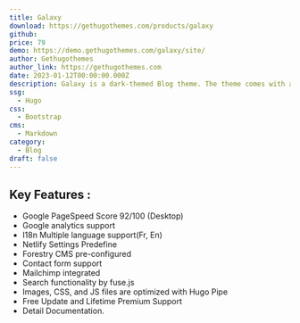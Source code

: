 ```yaml
---
title: Galaxy
download: https://gethugothemes.com/products/galaxy
github: 
price: 79
demo: https://demo.gethugothemes.com/galaxy/site/
author: Gethugothemes
author_link: https://gethugothemes.com
date: 2023-01-12T00:00:00.000Z
description: Galaxy is a dark-themed Blog theme. The theme comes with a lot of unique functionalities
ssg:
  - Hugo
css:
  - Bootstrap
cms:
  - Markdown
category:
  - Blog
draft: false
---
```


## Key Features :

- Google PageSpeed Score 92/100 (Desktop)
- Google analytics support
- I18n Multiple language support(Fr, En)
- Netlify Settings Predefine
- Forestry CMS pre-configured
- Contact form support
- Mailchimp integrated
- Search functionality by fuse.js
- Images, CSS, and JS files are optimized with Hugo Pipe
- Free Update and Lifetime Premium Support
- Detail Documentation.